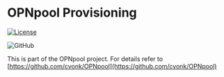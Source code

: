 # OPNpool Provisioning

[![License](https://img.shields.io/badge/License-Apache_2.0-blue.svg)](https://opensource.org/licenses/Apache-2.0)

![GitHub](https://img.shields.io/github/license/cvonk/OPNpool_provisioning)

This is part of the OPNpool project. For details refer to [https://github.com/cvonk/OPNpool](https://github.com/cvonk/OPNpool)

